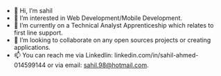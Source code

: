 - 👋 Hi, I’m sahil
- 👀 I’m interested in Web Development/Mobile Development. 
- 🌱 I’m currently on a Technical Analyst Apprenticeship which relates to first line support. 
- 💞️ I’m looking to collaborate on any open sources projects or creating applications. 
- 📫 You can reach me via Linkedlin: linkedin.com/in/sahil-ahmed-014599144 or via email: sahil.98@hotmail.com.

<!---
sahildev98/sahildev98 is a ✨ special ✨ repository because its `README.md` (this file) appears on your GitHub profile.
You can click the Preview link to take a look at your changes.
--->
